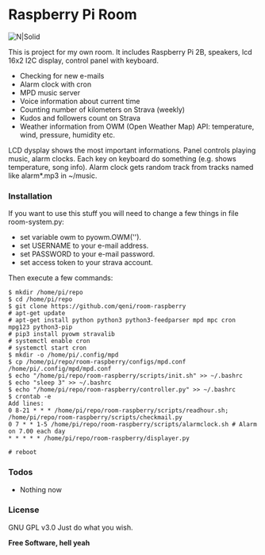 # Raspberry Pi Room

![N|Solid](https://raw.github.com/qeni/room-raspberry/master/img/powered_by.png)

This is project for my own room. It includes Raspberry Pi 2B, speakers, lcd 16x2 I2C display, control panel with keyboard.

  - Checking for new e-mails
  - Alarm clock with cron
  - MPD music server
  - Voice information about current time
  - Counting number of kilometers on Strava (weekly)
  - Kudos and followers count on Strava
  - Weather information from OWM (Open Weather Map) API: temperature, wind,
    pressure, humidity etc.

LCD dysplay shows the most important informations. Panel controls playing music, alarm clocks. Each key on keyboard do something (e.g. shows temperature, song info). Alarm clock gets random track from tracks named like alarm*.mp3 in ~/music.


### Installation

If you want to use this stuff you will need to change a few things in file
room-system.py:
  - set variable owm to pyowm.OWM('<your key>').  
  - set USERNAME to your e-mail address.  
  - set PASSWORD to your e-mail password.  
  - set access token to your strava account.  

Then execute a few commands:

```
$ mkdir /home/pi/repo
$ cd /home/pi/repo
$ git clone https://github.com/qeni/room-raspberry
# apt-get update
# apt-get install python python3 python3-feedparser mpd mpc cron mpg123 python3-pip
# pip3 install pyowm stravalib
# systemctl enable cron
# systemctl start cron
$ mkdir -o /home/pi/.config/mpd
$ cp /home/pi/repo/room-raspberry/configs/mpd.conf /home/pi/.config/mpd/mpd.conf
$ echo "/home/pi/repo/room-raspberry/scripts/init.sh" >> ~/.bashrc
$ echo "sleep 3" >> ~/.bashrc
$ echo "/home/pi/repo/room-raspberry/controller.py" >> ~/.bashrc
$ crontab -e
Add lines:
0 8-21 * * * /home/pi/repo/room-raspberry/scripts/readhour.sh; /home/pi/repo/room-raspberry/scripts/checkmail.py
0 7 * * 1-5 /home/pi/repo/room-raspberry/scripts/alarmclock.sh # Alarm on 7.00 each day
* * * * * /home/pi/repo/room-raspberry/displayer.py

# reboot
```

### Todos

 - Nothing now

### License
GNU GPL v3.0
Just do what you wish.

**Free Software, hell yeah**

